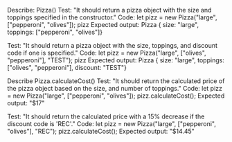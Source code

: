 Describe: Pizza()
Test: "It should return a pizza object with the size and toppings specified in the constructor."
Code: let pizz = new Pizza("large", ["pepperoni", "olives"]);
pizz
Expected output: Pizza { size: "large", toppings: ["pepperoni", "olives"]}

Test: "It should return a pizza object with the size, toppings, and discount code if one is specified."
Code: let pizz = new Pizza("large", ["olives", "pepperoni"], "TEST");
pizz
Expected output: Pizza { size: "large", toppings: ["olives", "pepperoni"], discount: "TEST"}

Describe Pizza.calculateCost()
Test: "It should return the calculated price of the pizza object based on the size, and number of toppings."
Code: let pizz = new Pizza("large", ["pepperoni", "olives"]);
pizz.calculateCost();
Expected output: "$17"

Test: "It should return the calculated price with a 15% decrease if the discount code is 'REC'."
Code: let pizz = new Pizza("large", ["pepperoni", "olives"], "REC");
pizz.calculateCost();
Expected output: "$14.45"